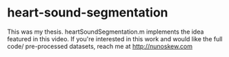 heart-sound-segmentation
========================

This was my thesis. heartSoundSegmentation.m implements the idea featured in this video. If you're interested in this work and would like the full code/ pre-processed datasets, reach me at http://nunoskew.com 
